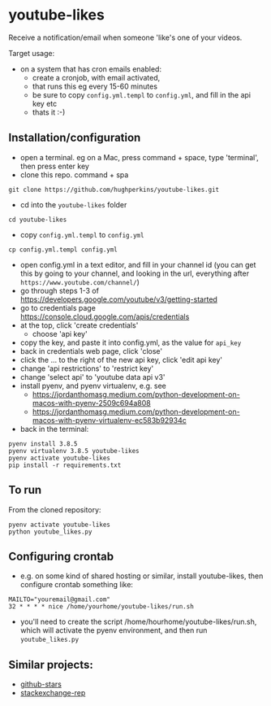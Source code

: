 # youtube-likes

Receive a notification/email when someone 'like's one of your videos.

Target usage:
- on a system that has cron emails enabled:
  - create a cronjob, with email activated,
  - that runs this eg every 15-60 minutes
  - be sure to copy `config.yml.templ` to `config.yml`, and fill in the api key etc
  - thats it :-)

## Installation/configuration

- open a terminal. eg on a Mac, press command + space, type 'terminal', then press enter key
- clone this repo. command + spa
```
git clone https://github.com/hughperkins/youtube-likes.git
```
- cd into the `youtube-likes` folder
```
cd youtube-likes
```
- copy `config.yml.templ` to `config.yml`
```
cp config.yml.templ config.yml
```
- open config.yml in a text editor, and fill in your channel id (you can get this by going to your channel, and looking in the url, everything after `https://www.youtube.com/channel/`)
- go through steps 1-3 of https://developers.google.com/youtube/v3/getting-started
- go to credentials page https://console.cloud.google.com/apis/credentials
- at the top, click 'create credentials'
  - choose 'api key'
- copy the key, and paste it into config.yml, as the value for `api_key`
- back in credentials web page, click 'close'
- click the ... to the right of the new api key, click 'edit api key'
- change 'api restrictions' to 'restrict key'
- change 'select api' to 'youtube data api v3'
- install pyenv, and pyenv virtualenv, e.g. see
  - https://jordanthomasg.medium.com/python-development-on-macos-with-pyenv-2509c694a808
  - https://jordanthomasg.medium.com/python-development-on-macos-with-pyenv-virtualenv-ec583b92934c
- back in the terminal:
```
pyenv install 3.8.5
pyenv virtualenv 3.8.5 youtube-likes
pyenv activate youtube-likes
pip install -r requirements.txt
```

## To run

From the cloned repository:
```
pyenv activate youtube-likes
python youtube_likes.py
```

## Configuring crontab

- e.g. on some kind of shared hosting or similar, install youtube-likes, then configure crontab something like:
```
MAILTO="youremail@gmail.com"
32 * * * * nice /home/yourhome/youtube-likes/run.sh
```
- you'll need to create the script /home/hourhome/youtube-likes/run.sh, which will activate the pyenv environment, and then run   `youtube_likes.py`

## Similar projects:

- [github-stars](https://github.com/hughperkins/github-stars)
- [stackexchange-rep](https://github.com/hughperkins/stackexchange-rep)
